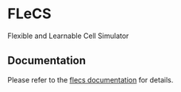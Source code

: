 # FLeCS

Flexible and Learnable Cell Simulator

## Documentation

Please refer to the [flecs documentation](https://bertinus.github.io/FLeCS/) for details.
